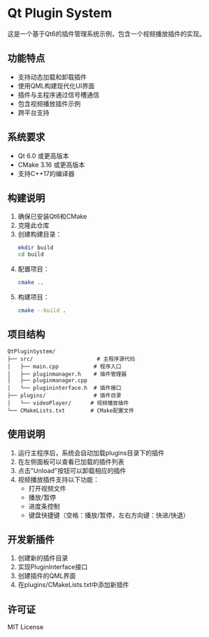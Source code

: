 # Qt Plugin System

这是一个基于Qt6的插件管理系统示例，包含一个视频播放插件的实现。

## 功能特点

- 支持动态加载和卸载插件
- 使用QML构建现代化UI界面
- 插件与主程序通过信号槽通信
- 包含视频播放插件示例
- 跨平台支持

## 系统要求

- Qt 6.0 或更高版本
- CMake 3.16 或更高版本
- 支持C++17的编译器

## 构建说明

1. 确保已安装Qt6和CMake
2. 克隆此仓库
3. 创建构建目录：
   ```bash
   mkdir build
   cd build
   ```
4. 配置项目：
   ```bash
   cmake ..
   ```
5. 构建项目：
   ```bash
   cmake --build .
   ```

## 项目结构

```
QtPluginSystem/
├── src/                    # 主程序源代码
│   ├── main.cpp           # 程序入口
│   ├── pluginmanager.h    # 插件管理器
│   ├── pluginmanager.cpp
│   └── plugininterface.h  # 插件接口
├── plugins/               # 插件目录
│   └── videoPlayer/      # 视频播放插件
└── CMakeLists.txt        # CMake配置文件
```

## 使用说明

1. 运行主程序后，系统会自动加载plugins目录下的插件
2. 在左侧面板可以查看已加载的插件列表
3. 点击"Unload"按钮可以卸载相应的插件
4. 视频播放插件支持以下功能：
   - 打开视频文件
   - 播放/暂停
   - 进度条控制
   - 键盘快捷键（空格：播放/暂停，左右方向键：快进/快退）

## 开发新插件

1. 创建新的插件目录
2. 实现PluginInterface接口
3. 创建插件的QML界面
4. 在plugins/CMakeLists.txt中添加新插件

## 许可证

MIT License 